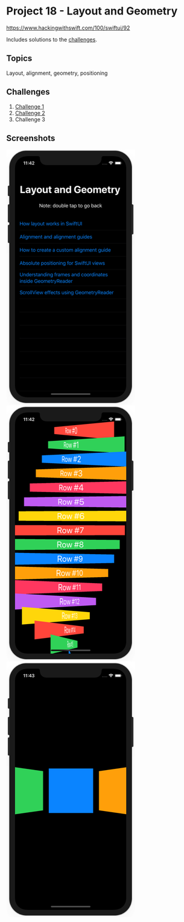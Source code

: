 # Project 18 - Layout and Geometry

https://www.hackingwithswift.com/100/swiftui/92

Includes solutions to the [challenges](https://www.hackingwithswift.com/books/ios-swiftui/layout-and-geometry-wrap-up).

## Topics

Layout, alignment, geometry, positioning

## Challenges

1. [Challenge 1](Challenge1/)
2. [Challenge 2](Challenge2/)
3. Challenge 3

## Screenshots

![screenshot1](screenshots/screen01.png)
![screenshot2](screenshots/screen02.png)
![screenshot3](screenshots/screen03.png)
